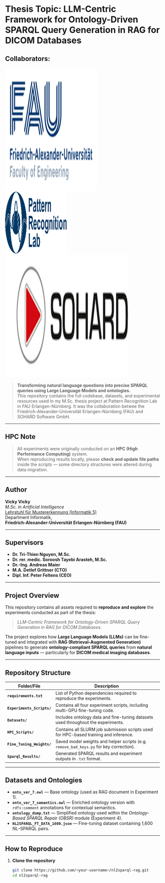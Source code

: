 # Thesis Topic: LLM-Centric Framework for Ontology-Driven SPARQL Query Generation in RAG for DICOM Databases
## Collaborators:
<p float="left">
  <img src="images/faulogo.png" width="300" height="400" />
  &nbsp;&nbsp;&nbsp;&nbsp;
  <img src="images/prlab.png" width="200" height="200" />
    &nbsp;&nbsp;&nbsp;&nbsp;
  <img src="images/sohardlogo.gif" width="400" height="400" />
</p>

> **Transforming natural language questions into precise SPARQL queries using Large Language Models and ontologies.**  
> This repository contains the full codebase, datasets, and experimental resources used in my M.Sc. thesis project at Pattern Recognition Lab in FAU Erlangen-Nürnberg.
> It was the collaboration betwee the Friedrich-Alexander-Universität Erlangen-Nürnberg (FAU) and SOHARD Software GmbH.

---

## HPC Note

> All experiments were originally conducted on an **HPC (High Performance Computing)** system.  
> When reproducing results locally, please **check and update file paths** inside the scripts — some directory structures were altered during data migration.

---

## Author

**Vicky Vicky**  
*M.Sc. in Artificial Intelligence*  
[Lehrstuhl für Mustererkennung (Informatik 5)](https://www5.cs.fau.de/)  
Department Informatik,  
**Friedrich-Alexander-Universität Erlangen-Nürnberg (FAU)**

---

## Supervisors

- **Dr. Tri-Thien Nguyen, M.Sc.**  
- **Dr. rer. medic. Soroosh Tayebi Arasteh, M.Sc.**  
- **Dr.-Ing. Andreas Maier**  
- **M.A. Detlef Grittner (CTO)**  
- **Dipl. Inf. Peter Feltens (CEO)**  

---

## Project Overview

This repository contains all assets required to **reproduce and explore** the experiments conducted as part of the thesis:

> *LLM-Centric Framework for Ontology-Driven SPARQL Query Generation in RAG for DICOM Databases.*

The project explores how **Large Language Models (LLMs)** can be fine-tuned and integrated with **RAG (Retrieval-Augmented Generation)** pipelines to generate **ontology-compliant SPARQL queries** from **natural language inputs** — particularly for **DICOM medical imaging databases**.

---

## Repository Structure

| Folder/File | Description |
|--------------|-------------|
| **`requirements.txt`** | List of Python dependencies required to reproduce the experiments. |
| **`Experiments_Scripts/`** | Contains all four experiment scripts, including multi-GPU fine-tuning code. |
| **`Datasets/`** | Includes ontology data and fine-tuning datasets used throughout the experiments. |
| **`HPC_Scripts/`** | Contains all SLURM job submission scripts used for HPC-based training and inference. |
| **`Fine_Tuning_Weights/`** | Saved model weights and helper scripts (e.g. `remove_bad_keys.py` for key correction). |
| **`Sparql_Results/`** | Generated SPARQL results and experiment outputs in `.txt` format. |

---

## Datasets and Ontologies

- **`onto_ver_7.owl`** — Base ontology (used as RAG document in Experiment 1).  
- **`onto_ver_7_semantics.owl`** — Enriched ontology version with `rdfs:comment` annotations for contextual semantics.  
- **`ontology_dump.txt`** — Simplified ontology used within the *Ontology-Based SPARQL Repair (OBSR)* module (Experiment 4).  
- **`NL2SPARQL_FT_DATA_1600.json`** — Fine-tuning dataset containing 1,600 NL–SPARQL pairs.



---

## How to Reproduce

1. **Clone the repository**
   ```bash
   git clone https://github.com/<your-username>/nl2sparql-rag.git
   cd nl2sparql-rag
